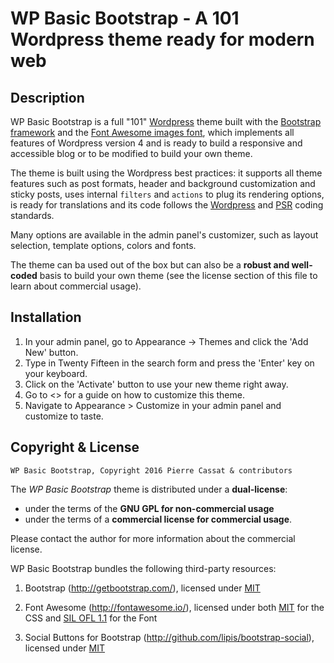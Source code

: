 WP Basic Bootstrap - A 101 Wordpress theme ready for modern web
===============================================================

Description
-----------

WP Basic Bootstrap is a full "101" [Wordpress](http://wordpress.org/) theme built with 
the [Bootstrap framework](http://getbootstrap.com/) and the [Font Awesome images font](http://fontawesome.io/), 
which implements all features of Wordpress version 4 and is ready to build a responsive 
and accessible blog or to be modified to build your own theme.

The theme is built using the Wordpress best practices: it supports all theme features such
as post formats, header and background customization and sticky posts, uses internal 
`filters` and `actions` to plug its rendering options, is ready for translations and its code follows the 
[Wordpress](http://codex.wordpress.org/WordPress_Coding_Standards) and [PSR](http://www.php-fig.org/) 
coding standards.

Many options are available in the admin panel's customizer, such as layout selection, 
template options, colors and fonts.

The theme can ba used out of the box but can also be a **robust and well-coded** basis
to build your own theme (see the license section of this file to learn about commercial
usage).


Installation
------------

1. In your admin panel, go to Appearance -> Themes and click the 'Add New' button.
2. Type in Twenty Fifteen in the search form and press the 'Enter' key on your keyboard.
3. Click on the 'Activate' button to use your new theme right away.
4. Go to <> for a guide on how to customize this theme.
5. Navigate to Appearance > Customize in your admin panel and customize to taste.


Copyright & License
-------------------

    WP Basic Bootstrap, Copyright 2016 Pierre Cassat & contributors

The *WP Basic Bootstrap* theme is distributed under a **dual-license**:

-   under the terms of the **GNU GPL for non-commercial usage**
-   under the terms of a **commercial license for commercial usage**.

Please contact the author for more information about the commercial license.

WP Basic Bootstrap bundles the following third-party resources:

1.  Bootstrap (<http://getbootstrap.com/>), licensed under [MIT](https://github.com/twbs/bootstrap/blob/master/LICENSE)

2.  Font Awesome (<http://fontawesome.io/>), licensed under both [MIT](https://github.com/dimsemenov/Magnific-Popup/blob/master/LICENSE)
    for the CSS and [SIL OFL 1.1](http://fontawesome.io/license) for the Font

3.  Social Buttons for Bootstrap (<http://github.com/lipis/bootstrap-social>), licensed 
    under [MIT](https://github.com/lipis/bootstrap-social/blob/gh-pages/LICENSE)

